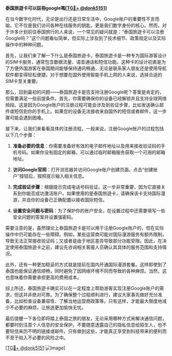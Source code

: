 **泰国旅遊卡可以註冊google嗎[[TG💪+ @donk5151](https://t.me/s/donk5151)]**

在当今数字化时代，无论是出行还是日常生活中，Google账户的重要性不言而喻。它不仅是我们访问各种在线服务的钥匙，更是我们数字身份的核心。然而，对于许多计划前往泰国旅行的人来说，一个常见的疑问就是：“泰国旅遊卡可以注册Google吗？”这个问题看似简单，但实际上涉及到了技术细节、政策规定以及实际操作中的种种问题。

首先，让我们来了解一下什么是泰国旅遊卡。泰国旅遊卡是一种专为国际游客设计的SIM卡服务，通常包含数据流量、语音通话和短信功能。这种卡的设计初衷是为了方便外国游客在泰国期间能够保持通讯畅通，无论是联系家人朋友还是使用导航软件都变得轻松便捷。对于想要在国外使用智能手机上网的人来说，选择合适的SIM卡至关重要。

那么，回到最初的问题——泰国旅遊卡是否支持注册Google呢？答案是肯定的，但需要满足一些前提条件。首先，你需要确保你的设备已经解锁并且支持全球网络频段。这是因为Google账户的注册过程可能会涉及到验证步骤，比如发送确认邮件或短信到你的手机上。如果您的设备无法接收来自国外的短信或者邮件，这一步骤可能会遇到困难。

接下来，让我们来看看具体的注册流程。一般来说，注册Google账户的过程包括以下几个步骤：

1. **准备必要的信息**：你需要准备好有效的电子邮件地址以及用来接收验证码的手机号码。如果你没有固定的邮箱，可以通过临时邮箱服务获取一个可用的邮箱地址。
   
2. **访问Google官网**：打开浏览器并访问Google账户创建页面。点击“创建账户”按钮后，按照提示输入相关信息。

3. **完成验证步骤**：根据提示完成电话号码验证。这一步非常重要，因为它直接关系到你能否成功激活账户。如果使用的是泰国旅遊卡，请确保该卡支持国际漫游，并且你的设备已正确配置以接收国际短信。

4. **设置安全问题与密码**：为了保护你的账户安全，在设置过程中还需要填写一些安全问题的答案并设置强密码。

需要注意的是，虽然理论上泰国旅遊卡是可以用于注册Google账户的，但在实际操作中仍可能存在一些障碍。例如，某些运营商可能对国际漫游服务有额外限制，导致无法正常接收验证码；又或者是由于地区差异导致部分功能受限。因此，在决定使用泰国旅遊卡之前，建议先咨询相关客服人员确认其具体的服务范围和支持情况。

此外，还有一种更加稳妥的方式就是提前在国内开通国际漫游套餐。这样即使到了泰国也能保证通信顺畅，同时避免了因网络环境不同而导致的各种麻烦。当然，这也意味着你需要承担更高的费用成本。

综上所述，泰国旅遊卡确实可以在一定程度上帮助游客实现注册Google账户的需求，但这并非绝对可靠。为了确保整个过程顺利进行，建议大家事先做好充分准备，比如检查设备兼容性、了解当地运营商政策等。只有这样，才能最大限度地减少不必要的麻烦，让旅途更加愉快无忧。

最后提醒一下各位即将踏上泰国之旅的朋友，无论采用哪种方式来解决通信问题，都要时刻注意个人信息的安全保护。不要随意透露自己的隐私信息给陌生人，也不要轻信来历不明的链接或邮件。只有做到这些，才能真正享受到科技带来的便利而不至于陷入不必要的风险之中。

[[TG💪+ @donk5151](https://t.me/s/donk5151) ![Image](https://i.postimg.cc/rwNCRYN7/Snipaste-2025-04-30-17-27-05.png)]